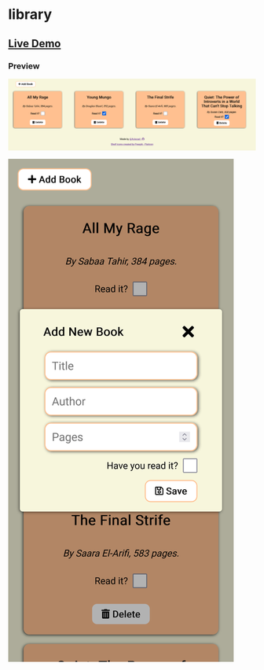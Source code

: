 # library

## [Live Demo](https://aviscad.github.io/library/)

### Preview

![Preview1](https://github.com/Aviscad/library/blob/main/assets/img/preview.png)

![Preview2](https://github.com/Aviscad/library/blob/main/assets/img/preview-2.png)

